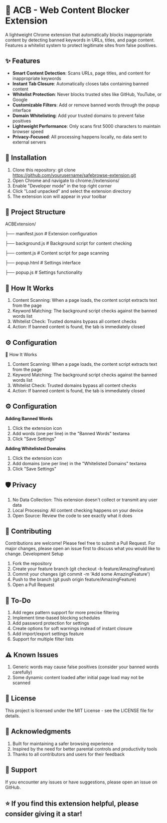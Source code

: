 # 🚫 ACB - Web Content Blocker Extension

A lightweight Chrome extension that automatically blocks inappropriate content by detecting banned keywords in URLs, titles, and page content. Features a whitelist system to protect legitimate sites from false positives.

## ✨ Features

- **Smart Content Detection**: Scans URLs, page titles, and content for inappropriate keywords
- **Instant Tab Closure**: Automatically closes tabs containing banned content
- **Whitelist Protection**: Never blocks trusted sites like GitHub, YouTube, or Google
- **Customizable Filters**: Add or remove banned words through the popup interface
- **Domain Whitelisting**: Add your trusted domains to prevent false positives
- **Lightweight Performance**: Only scans first 5000 characters to maintain browser speed
- **Privacy-Focused**: All processing happens locally, no data sent to external servers

## 🚀 Installation

1. Clone this repository:
  git clone https://github.com/yourusername/safebrowse-extension.git
2. Open Chrome and navigate to chrome://extensions/
3. Enable "Developer mode" in the top right corner
4. Click "Load unpacked" and select the extension directory
5. The extension icon will appear in your toolbar

## 📁 Project Structure
ACBExtension/

├── manifest.json       # Extension configuration

├── background.js       # Background script for content checking

├── content.js         # Content script for page scanning

├── popup.html         # Settings interface

├── popup.js          # Settings functionality

## 🎯 How It Works

1. Content Scanning: When a page loads, the content script extracts text from the page
2. Keyword Matching: The background script checks against the banned words list
3. Whitelist Check: Trusted domains bypass all content checks
4. Action: If banned content is found, the tab is immediately closed

## ⚙️ Configuration
🎯 How It Works

1. Content Scanning: When a page loads, the content script extracts text from the page
2. Keyword Matching: The background script checks against the banned words list
3. Whitelist Check: Trusted domains bypass all content checks
4. Action: If banned content is found, the tab is immediately closed

## ⚙️ Configuration
**Adding Banned Words**

1. Click the extension icon
2. Add words (one per line) in the "Banned Words" textarea
3. Click "Save Settings"

**Adding Whitelisted Domains**

1. Click the extension icon
2. Add domains (one per line) in the "Whitelisted Domains" textarea
3. Click "Save Settings"

## 🛡️ Privacy

1. No Data Collection: This extension doesn't collect or transmit any user data
2. Local Processing: All content checking happens on your device
3. Open Source: Review the code to see exactly what it does

## 🤝 Contributing
Contributions are welcome! Please feel free to submit a Pull Request. For major changes, please open an issue first to discuss what you would like to change.
Development Setup

1. Fork the repository
2. Create your feature branch (git checkout -b feature/AmazingFeature)
3. Commit your changes (git commit -m 'Add some AmazingFeature')
4. Push to the branch (git push origin feature/AmazingFeature)
5. Open a Pull Request

## 📝 To-Do

1. Add regex pattern support for more precise filtering
2. Implement time-based blocking schedules
3. Add password protection for settings
4. Create options for soft warnings instead of instant closure
5. Add import/export settings feature
6. Support for multiple filter lists

## ⚠️ Known Issues

1. Generic words may cause false positives (consider your banned words carefully)
2. Some dynamic content loaded after initial page load may not be scanned

## 📄 License
This project is licensed under the MIT License - see the LICENSE file for details.

## 🙏 Acknowledgments

1. Built for maintaining a safer browsing experience
2. Inspired by the need for better parental controls and productivity tools
3. Thanks to all contributors and users for their feedback

## 💬 Support
If you encounter any issues or have suggestions, please open an issue on GitHub.

## ⭐ If you find this extension helpful, please consider giving it a star!
